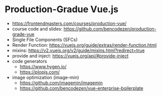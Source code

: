 # Production-Gradue Vue.js

* <https://frontendmasters.com/courses/production-vue/>
* course code and slides: <https://github.com/bencodezen/production-grade-vue>
* Single File Components (SFCs)
* Render Function: <https://vuejs.org/guide/extras/render-function.html>
* mixins: <https://v2.vuejs.org/v2/guide/mixins.html?redirect=true>
* provide and inject: <https://vuejs.org/api/#provide-inject>
* code generators
    * <https://www.hygen.io/>
    * <https://plopjs.com/>
* image optimization (image-min)
    * <https://github.com/imagemin/imagemin>
    * <https://github.com/bencodezen/vue-enterprise-boilerplate>